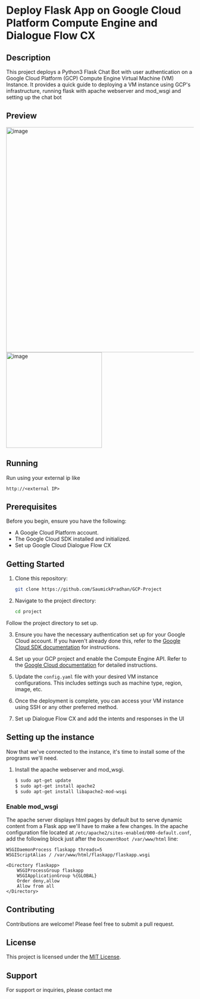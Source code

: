 # Deploy Flask App on Google Cloud Platform Compute Engine and Dialogue Flow CX

## Description
This project deploys a Python3 Flask Chat Bot with user authentication on a Google Cloud Platform (GCP) Compute Engine Virtual Machine (VM) Instance. It provides a quick guide to deploying a VM instance using GCP's infrastructure, running flask with apache webserver and mod_wsgi and setting up the chat bot 



## Preview
<img width="605" alt="image" src="https://github.com/SaumickPradhan/GCP-Project/assets/85262444/5f4a43f1-c7f4-45c7-bdb0-2ab9f25545ff">

<img width="257" alt="image" src="https://github.com/SaumickPradhan/BearcatChatBot-On-GoogleComputeEngine/assets/85262444/f7a1d50f-ca27-403f-9ab9-f1f9d5797c35">

## Running

Run using your external ip like 

```
http://<external IP>
```


## Prerequisites
Before you begin, ensure you have the following:
- A Google Cloud Platform account.
- The Google Cloud SDK installed and initialized.
- Set up Google Cloud Dialogue Flow CX


## Getting Started
1. Clone this repository:
    ```bash
    git clone https://github.com/SaumickPradhan/GCP-Project
    ```

2. Navigate to the project directory:
    ```bash
    cd project
    ```
    
  Follow the project directory to set up.

3. Ensure you have the necessary authentication set up for your Google Cloud account. If you haven't already done this, refer to the [Google Cloud SDK documentation](https://cloud.google.com/sdk/docs/quickstart) for instructions.

4. Set up your GCP project and enable the Compute Engine API. Refer to the [Google Cloud documentation](https://cloud.google.com/compute/docs/quickstart) for detailed instructions.

5. Update the `config.yaml` file with your desired VM instance configurations. This includes settings such as machine type, region, image, etc.

6. Once the deployment is complete, you can access your VM instance using SSH or any other preferred method.

7. Set up Dialogue Flow CX and add the intents and responses in the UI

## Setting up the instance

Now that we've connected to the instance, it's time to install some of the programs we'll need.

1. Install the apache webserver and mod_wsgi.

   ```bash
   $ sudo apt-get update
   $ sudo apt-get install apache2
   $ sudo apt-get install libapache2-mod-wsgi


### Enable mod_wsgi

The apache server displays html pages by default but to serve dynamic content from a Flask app we'll have to make a few changes. In the apache configuration file located at `/etc/apache2/sites-enabled/000-default.conf`, add the following block just after the `DocumentRoot /var/www/html` line:

```
WSGIDaemonProcess flaskapp threads=5
WSGIScriptAlias / /var/www/html/flaskapp/flaskapp.wsgi

<Directory flaskapp>
    WSGIProcessGroup flaskapp
    WSGIApplicationGroup %{GLOBAL}
    Order deny,allow
    Allow from all
</Directory>
```

## Contributing
Contributions are welcome! Please feel free to submit a pull request.

## License
This project is licensed under the [MIT License](LICENSE).

## Support
For support or inquiries, please contact me
